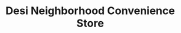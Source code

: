 ---
title: "Desi Neighborhood Convenience Store"
url: /beaverton/desi-neighborhood-convenience-store/
shop: convenience
---